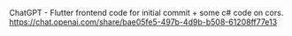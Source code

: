 ChatGPT - Flutter frontend code for initial commit + some c# code on cors.
	https://chat.openai.com/share/bae05fe5-497b-4d9b-b508-61208ff77e13